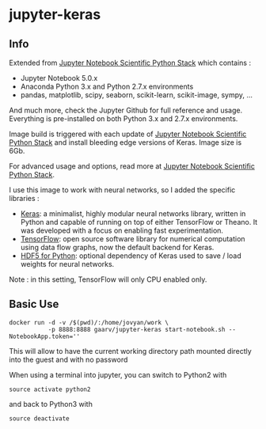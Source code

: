 # jupyter-keras

## Info
Extended from [Jupyter Notebook Scientific Python Stack](https://github.com/jupyter/docker-stacks/tree/master/scipy-notebook) which contains :

* Jupyter Notebook 5.0.x
* Anaconda Python 3.x and Python 2.7.x environments
* pandas, matplotlib, scipy, seaborn, scikit-learn, scikit-image, sympy, ...

And much more, check the Jupyter Github for full reference and usage. Everything is pre-installed on both Python 3.x and 2.7.x environments.

Image build is triggered with each update of [Jupyter Notebook Scientific Python Stack](https://github.com/jupyter/docker-stacks/tree/master/scipy-notebook) and install bleeding edge versions of Keras. Image size is 6Gb.

For advanced usage and options, read more at [Jupyter Notebook Scientific Python Stack](https://github.com/jupyter/docker-stacks/tree/master/scipy-notebook).

I use this image to work with neural networks, so I added the specific libraries :

* [Keras](http://keras.io/):  a minimalist, highly modular neural networks library, written in Python and capable of running on top of either TensorFlow or Theano. It was developed with a focus on enabling fast experimentation.
* [TensorFlow](https://www.tensorflow.org/): open source software library for numerical computation using data flow graphs, now the default backend for Keras.
* [HDF5 for Python](http://www.h5py.org/): optional dependency of Keras used to save / load weights for neural networks.

Note : in this setting, TensorFlow will only CPU enabled only.

## Basic Use

```
docker run -d -v /$(pwd)/:/home/jovyan/work \
           -p 8888:8888 gaarv/jupyter-keras start-notebook.sh --NotebookApp.token=''
```
This will allow to have the current working directory path mounted directly into the guest and with no password

When using a terminal into jupyter, you can switch to Python2 with

```
source activate python2

```
and back to Python3 with

```
source deactivate
```
